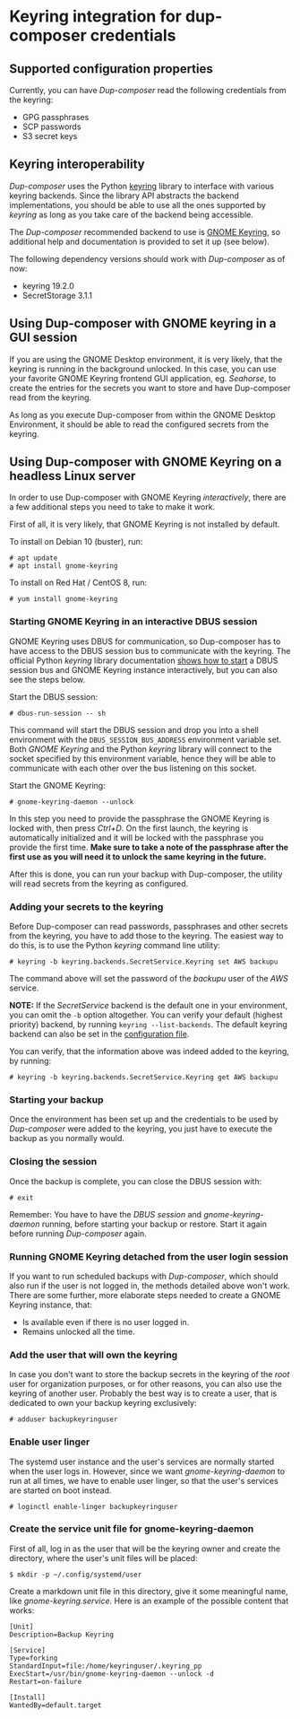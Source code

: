 # Keyring integration for dup-composer credentials

## Supported configuration properties

Currently, you can have *Dup-composer* read the following credentials from the keyring:

- GPG passphrases
- SCP passwords
- S3 secret keys

## Keyring interoperability

*Dup-composer* uses the Python [keyring](https://pypi.org/project/keyring/) library to interface with various keyring backends. Since the library API abstracts the backend implementations, you should be able to use all the ones supported by *keyring* as long as you take care of the backend being accessible.

The *Dup-composer* recommended backend to use is [GNOME Keyring](https://wiki.gnome.org/Projects/GnomeKeyring), so additional help and documentation is provided to set it up (see below).

The following dependency versions should work with *Dup-composer* as of now:

- keyring 19.2.0
- SecretStorage 3.1.1

## Using Dup-composer with GNOME keyring in a GUI session

If you are using the GNOME Desktop environment, it is very likely, that the keyring is running in the background unlocked. In this case, you can use your favorite GNOME Keyring frontend GUI application, eg. *Seahorse*, to create the entries for the secrets you want to store and have Dup-composer read from the keyring.

As long as you execute Dup-composer from within the GNOME Desktop Environment, it should be able to read the configured secrets from the keyring.

## Using Dup-composer with GNOME Keyring on a headless Linux server

In order to use Dup-composer with GNOME Keyring *interactively*, there are a few additional steps you need to take to make it work.

First of all, it is very likely, that GNOME Keyring is not installed by default.

To install on Debian 10 (buster), run:

```
# apt update
# apt install gnome-keyring
```

To install on Red Hat / CentOS 8, run:

```
# yum install gnome-keyring
```
### Starting GNOME Keyring in an interactive DBUS session

GNOME Keyring uses DBUS for communication, so Dup-composer has to have access to the DBUS session bus to communicate with the keyring. The official Python *keyring* library documentation [shows how to start](https://pypi.org/project/keyring/#using-keyring-on-headless-linux-systems) a DBUS session bus and GNOME Keyring instance interactively, but you can also see the steps below.

Start the DBUS session:

```
# dbus-run-session -- sh
```

This command will start the DBUS session and drop you into a shell environment with the `DBUS_SESSION_BUS_ADDRESS` environment variable set. Both *GNOME Keyring* and the Python *keyring* library will connect to the socket specified by this environment variable, hence they will be able to communicate with each other over the bus listening on this socket.

Start the GNOME Keyring:

```
# gnome-keyring-daemon --unlock
```

In this step you need to provide the passphrase the GNOME Keyring is locked with, then press *Ctrl+D*. On the first launch, the keyring is automatically initialized and it will be locked with the passphrase you provide the first time. **Make sure to take a note of the passphrase after the first use as you will need it to unlock the same keyring in the future.**

After this is done, you can run your backup with Dup-composer, the utility will read secrets from the keyring as configured.

### Adding your secrets to the keyring

Before Dup-composer can read passwords, passphrases and other secrets from the keyring, you have to add those to the keyring. The easiest way to do this, is to use the Python *keyring* command line utility:

```
# keyring -b keyring.backends.SecretService.Keyring set AWS backupu
```

The command above will set the password of the *backupu* user of the *AWS* service.

**NOTE:** If the *SecretService* backend is the default one in your environment, you can omit the `-b` option altogether. You can verify your default (highest priority) backend, by running `keyring --list-backends`. The default keyring backend can also be set in the [configuration file](https://pypi.org/project/keyring/#customize-your-keyring-by-config-file).

You can verify, that the information above was indeed added to the keyring, by running:

```
# keyring -b keyring.backends.SecretService.Keyring get AWS backupu
```

### Starting your backup

Once the environment has been set up and the credentials to be used by *Dup-composer* were added to the keyring, you just have to execute the backup as you normally would.

### Closing the session

Once the backup is complete, you can close the DBUS session with:

```
# exit
```

Remember: You have to have the *DBUS session* and *gnome-keyring-daemon* running, before starting your backup or restore. Start it again before running *Dup-composer* again.

### Running GNOME Keyring detached from the user login session

If you want to run scheduled backups with *Dup-composer*, which should also run if the user is not logged in, the methods detailed above won't work. There are some further, more elaborate steps needed to create a GNOME Keyring instance, that:

- Is available even if there is no user logged in.
- Remains unlocked all the time.

### Add the user that will own the keyring

In case you don't want to store the backup secrets in the keyring of the *root* user for organization purposes, or for other reasons, you can also use the keyring of another user. Probably the best way is to create a user, that is dedicated to own your backup keyring exclusively:

```
# adduser backupkeyringuser
```

### Enable user linger

The systemd user instance and the user's services are normally started when the user logs in. However, since we want *gnome-keyring-daemon* to run at all times, we have to enable user linger, so that the user's services are started on boot instead.

```
# loginctl enable-linger backupkeyringuser
```

### Create the service unit file for gnome-keyring-daemon

First of all, log in as the user that will be the keyring owner and create the directory, where the user's unit files will be placed:

```
$ mkdir -p ~/.config/systemd/user
```

Create a markdown unit file in this directory, give it some meaningful name, like *gnome-keyring.service*. Here is an example of the possible content that works:

```
[Unit]
Description=Backup Keyring

[Service]
Type=forking
StandardInput=file:/home/keyringuser/.keyring_pp
ExecStart=/usr/bin/gnome-keyring-daemon --unlock -d
Restart=on-failure

[Install]
WantedBy=default.target
```
